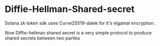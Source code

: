 # Diffie-Hellman-Shared-secret
Solana zk token sdk uses Curve25519-dalek for it's elgamal encryption.

Now Diffie-hellman shared secret is a very simple protocol to produce shared secrets between two parties 

